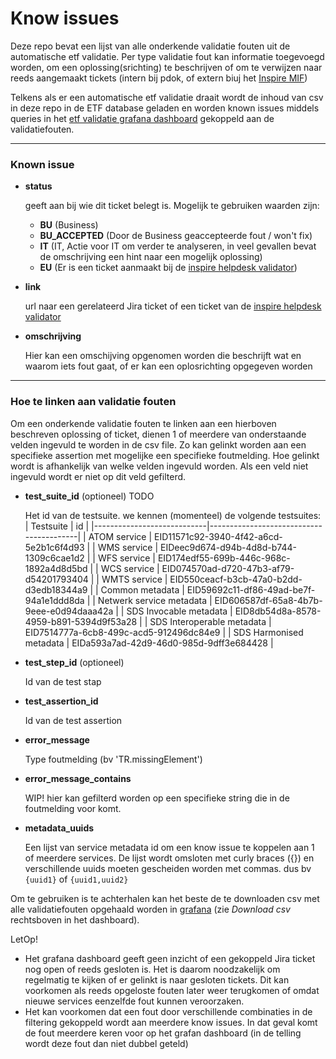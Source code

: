 # Know issues

Deze repo bevat een lijst van alle onderkende validatie fouten uit de automatische etf validatie. Per type validatie fout kan  informatie toegevoegd worden, om een oplossing(srichting) te beschrijven of om te verwijzen naar reeds aangemaakt tickets (intern bij pdok, of extern biuj het [Inspire MIF](https://github.com/INSPIRE-MIF/helpdesk-validator/issues))

Telkens als er een automatische etf validatie draait wordt de inhoud van csv in deze repo in de ETF database geladen en worden known issues middels queries in het [etf validatie grafana dashboard](https://pdok.cloud.kadaster.nl/grafana/d/fL3ApY1Gk/etf-validatie?orgId=1) gekoppeld aan de validatiefouten.

---
### Known issue 

- **status** 

  geeft aan bij wie dit ticket belegt is. Mogelijk te gebruiken waarden zijn: 
  - **BU** (Business)
  - **BU_ACCEPTED** (Door de Business geaccepteerde fout / won't fix)
  - **IT** (IT, Actie voor IT om verder te analyseren, in veel gevallen bevat de omschrijving een hint naar een mogelijk oplossing)
  - **EU** (Er is een ticket aanmaakt bij de [inspire helpdesk validator](https://github.com/INSPIRE-MIF/helpdesk-validator/issues))

- **link** 
  
  url naar een gerelateerd Jira ticket of een ticket van de [inspire helpdesk validator](https://github.com/INSPIRE-MIF/helpdesk-validator/issues)

- **omschrijving**

  Hier kan een omschijving opgenomen worden die beschrijft wat en waarom iets fout gaat, of er kan een oplosrichting opgegeven worden


---
### Hoe te linken aan validatie fouten

Om een onderkende validatie fouten te linken aan een hierboven beschreven oplossing of ticket, dienen 1 of meerdere van onderstaande velden ingevuld te worden in de csv file. Zo kan gelinkt worden aan een specifieke assertion met mogelijke een specifieke foutmelding. Hoe gelinkt wordt is afhankelijk van welke velden ingevuld worden. Als een veld niet ingevuld wordt er niet op dit veld gefilterd.

- **test_suite_id** (optioneel) TODO

  Het id van de testsuite. we kennen (momenteel) de volgende testsuites:
  | Testsuite                  | id                                      |
  |----------------------------|-----------------------------------------|
  | ATOM service               | EID11571c92-3940-4f42-a6cd-5e2b1c6f4d93 |
  | WMS service                | EIDeec9d674-d94b-4d8d-b744-1309c6cae1d2 |
  | WFS service                | EID174edf55-699b-446c-968c-1892a4d8d5bd |
  | WCS service                | EID074570ad-d720-47b3-af79-d54201793404 |
  | WMTS service               | EID550ceacf-b3cb-47a0-b2dd-d3edb18344a9 |
  | Common metadata            | EID59692c11-df86-49ad-be7f-94a1e1ddd8da |
  | Netwerk service metadata   | EID606587df-65a8-4b7b-9eee-e0d94daaa42a |
  | SDS Invocable metadata     | EID8db54d8a-8578-4959-b891-5394d9f53a28 |
  | SDS Interoperable metadata | EID7514777a-6cb8-499c-acd5-912496dc84e9 |
  | SDS Harmonised metadata    | EIDa593a7ad-42d9-46d0-985d-9dff3e684428 |

- **test_step_id** (optioneel)

  Id van de test stap

- **test_assertion_id**

  Id van de test assertion

- **error_message**

  Type foutmelding (bv 'TR.missingElement')

- **error_message_contains**

  WIP! hier kan gefilterd worden op een specifieke string die in de foutmelding voor komt.

- **metadata_uuids**

  Een lijst van service metadata id om een know issue te koppelen aan 1 of meerdere services. De lijst wordt omsloten met curly braces ({}) en verschillende uuids moeten gescheiden worden met commas. dus bv `{uuid1}` of `{uuid1,uuid2}`

Om te gebruiken is te achterhalen kan het beste de te downloaden csv met alle validatiefouten opgehaald worden in [grafana](https://pdok.cloud.kadaster.nl/grafana/d/fL3ApY1Gk/etf-validatie?orgId=1) (zie *Download csv* rechtsboven in het dashboard).

LetOp!
- Het grafana dashboard geeft geen inzicht of een gekoppeld Jira ticket nog open of reeds gesloten is. Het is daarom noodzakelijk om regelmatig te kijken of er gelinkt is naar gesloten tickets. Dit kan voorkomen als reeds opgeloste fouten later weer terugkomen of omdat nieuwe services eenzelfde fout kunnen veroorzaken.
- Het kan voorkomen dat een fout door verschillende combinaties in de filtering gekoppeld wordt aan meerdere know issues. In dat geval komt de fout meerdere keren voor op het grafan dashboard (in de telling wordt deze fout dan niet dubbel geteld)